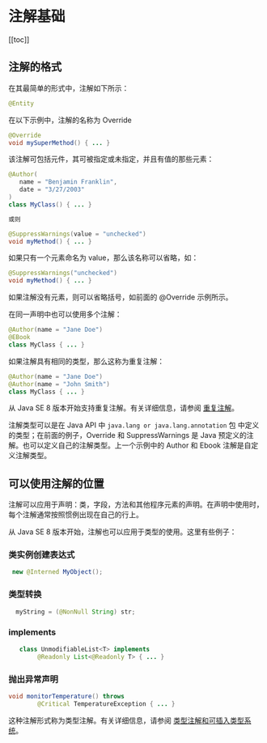 # 注解基础
[[toc]]

## 注解的格式

在其最简单的形式中，注解如下所示：

```java
@Entity
```

在以下示例中，注解的名称为 Override

```java
@Override
void mySuperMethod() { ... }
```

该注解可包括元件，其可被指定或未指定，并且有值的那些元素：

```java
@Author(
   name = "Benjamin Franklin",
   date = "3/27/2003"
)
class MyClass() { ... }

或则

@SuppressWarnings(value = "unchecked")
void myMethod() { ... }
```

如果只有一个元素命名为 value，那么该名称可以省略，如：

```java
@SuppressWarnings("unchecked")
void myMethod() { ... }
```

如果注解没有元素，则可以省略括号，如前面的 @Override 示例所示。

在同一声明中也可以使用多个注解：

```java
@Author(name = "Jane Doe")
@EBook
class MyClass { ... }
```

如果注解具有相同的类型，那么这称为重复注解：

```java
@Author(name = "Jane Doe")
@Author(name = "John Smith")
class MyClass { ... }
```

从 Java SE 8 版本开始支持重复注解。有关详细信息，请参阅 [重复注解](./repeating.md)。

注解类型可以是在 Java API 中 `java.lang or java.lang.annotation` 包 中定义的类型；在前面的例子，Override 和 SuppressWarnings 是 Java 预定义的注解。也可以定义自己的注解类型。上一个示例中的 Author 和 Ebook 注解是自定义注解类型。


## 可以使用注解的位置

注解可以应用于声明：类，字段，方法和其他程序元素的声明。在声明中使用时，每个注解通常按照惯例出现在自己的行上。

从 Java SE 8 版本开始，注解也可以应用于类型的使用。这里有些例子：

### 类实例创建表达式

```java
 new @Interned MyObject();
```

### 类型转换

```java
  myString = (@NonNull String) str;
```
### implements

```java
   class UnmodifiableList<T> implements
        @Readonly List<@Readonly T> { ... }
```

### 抛出异常声明

```java
void monitorTemperature() throws
        @Critical TemperatureException { ... }
```

这种注解形式称为类型注解。有关详细信息，请参阅 [类型注解和可插入类型系统](./type_annotations.md)。
